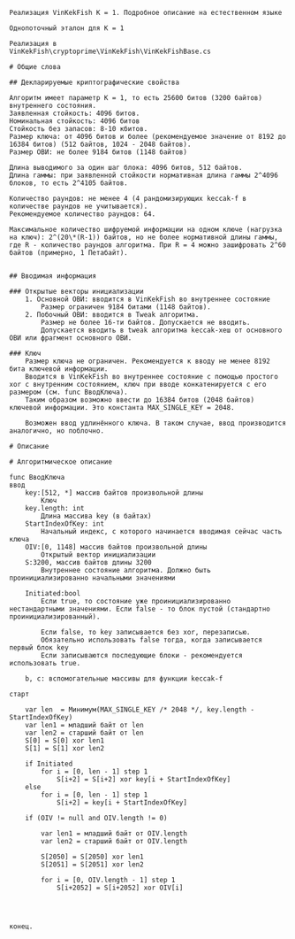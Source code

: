 ﻿	Реализация VinKekFish K = 1. Подробное описание на естественном языке
	
	Однопоточный эталон для K = 1
	
	Реализация в
	VinKekFish\cryptoprime\VinKekFish\VinKekFishBase.cs
	
	# Общие слова
	
	## Декларируемые криптографические свойства
	
	Алгоритм имеет параметр K = 1, то есть 25600 битов (3200 байтов) внутреннего состояния.
	Заявленная стойкость: 4096 битов.
	Номинальная стойкость: 4096 битов
	Стойкость без запасов: 8-10 кбитов.
	Размер ключа: от 4096 битов и более (рекомендуемое значение от 8192 до 16384 битов) (512 байтов, 1024 - 2048 байтов).
	Размер ОВИ: не более 9184 битов (1148 байтов)
	
	Длина выводимого за один шаг блока: 4096 битов, 512 байтов.
	Длина гаммы: при заявленной стойкости нормативная длина гаммы 2^4096 блоков, то есть 2^4105 байтов.
	
	Количество раундов: не менее 4 (4 рандомизирующих keccak-f в количестве раундов не учитывается).
	Рекомендуемое количество раундов: 64.
	
	Максимальное количество шифруемой информации на одном ключе (нагрузка на ключ): 2^(20\*(R-1)) байтов, но не более нормативной длины гаммы, где R - количество раундов алгоритма. При R = 4 можно зашифровать 2^60 байтов (примерно, 1 Петабайт).
	
	
	## Вводимая информация
	
	### Открытые векторы инициализации
		1. Основной ОВИ: вводится в VinKekFish во внутреннее состояние
			Размер ограничен 9184 битами (1148 байтов).
		2. Побочный ОВИ: вводится в Tweak алгоритма.
			Размер не более 16-ти байтов. Допускается не вводить.
			Допускается вводить в tweak алгоритма keccak-хеш от основного ОВИ или фрагмент основного ОВИ.
	
	### Ключ
		Размер ключа не ограничен. Рекомендуется к вводу не менее 8192 бита ключевой информации.
		Вводится в VinKekFish во внутреннее состояние с помощью простого xor с внутренним состоянием, ключ при вводе конкатенируется с его размером (см. func ВводКлюча).
		Таким образом возможно ввести до 16384 битов (2048 байтов) ключевой информации. Это константа MAX_SINGLE_KEY = 2048.
	
		Возможен ввод удлинённого ключа. В таком случае, ввод производится аналогично, но поблочно.
	
	# Описание
	
	# Алгоритмическое описание
	
	func ВводКлюча
	ввод
		key:[512, *] массив байтов произвольной длины
			Ключ
		key.length: int
			Длина массива key (в байтах)
		StartIndexOfKey: int
			Начальный индекс, с которого начинается вводимая сейчас часть ключа
		OIV:[0, 1148] массив байтов произвольной длины
			Открытый вектор инициализации
		S:3200, массив байтов длины 3200
			Внутреннее состояние алгоритма. Должно быть проинициализированно начальными значениями
	
		Initiated:bool
			Если true, то состояние уже проинициализированно нестандартными значениями. Если false - то блок пустой (стандартно проинициализированный).
			
			Если false, то key записывается без xor, перезаписью.
			Обязательно использовать false тогда, когда записывается первый блок key
			Если записываются последующие блоки - рекомендуется использовать true.
	
		b, c: вспомогательные массивы для функции keccak-f
	
	старт
	
		var len  = Минимум(MAX_SINGLE_KEY /* 2048 */, key.length - StartIndexOfKey)
		var len1 = младший байт от len
		var len2 = старший байт от len
		S[0] = S[0] xor len1
		S[1] = S[1] xor len2
		
		if Initiated
			for i = [0, len - 1] step 1
				S[i+2] = S[i+2] xor key[i + StartIndexOfKey]
		else
			for i = [0, len - 1] step 1
				S[i+2] = key[i + StartIndexOfKey]
	
		if (OIV != null and OIV.length != 0)
	
			var len1 = младший байт от OIV.length
			var len2 = старший байт от OIV.length
	
			S[2050] = S[2050] xor len1
			S[2051] = S[2051] xor len2
	
			for i = [0, OIV.length - 1] step 1
				S[i+2052] = S[i+2052] xor OIV[i]
			
		
		
		
	конец.
	